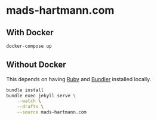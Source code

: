 # mads-hartmann.com

## With Docker

```sh
docker-compose up
```

## Without Docker

This depends on having [Ruby](https://www.ruby-lang.org/en/) and [Bundler](https://rubygems.org/gems/bundler) installed locally.

```sh
bundle install
bundle exec jekyll serve \
    --watch \
    --drafts \
    --source mads-hartmann.com
```
